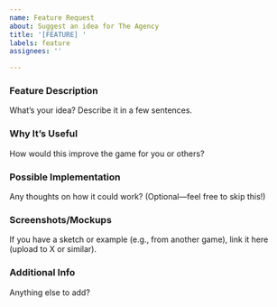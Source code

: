 ```yaml
---
name: Feature Request
about: Suggest an idea for The Agency
title: '[FEATURE] '
labels: feature
assignees: ''

---
```


### Feature Description
What’s your idea? Describe it in a few sentences.

### Why It’s Useful
How would this improve the game for you or others?

### Possible Implementation
Any thoughts on how it could work? (Optional—feel free to skip this!)

### Screenshots/Mockups
If you have a sketch or example (e.g., from another game), link it here (upload to X or similar).

### Additional Info
Anything else to add?
